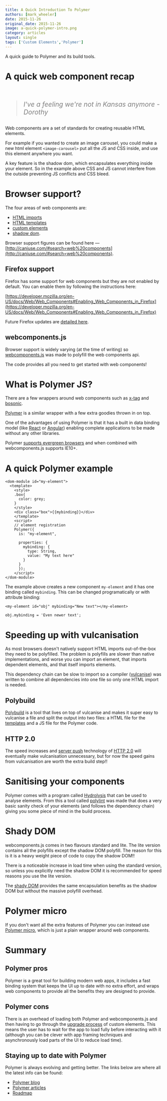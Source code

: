 ```yaml
---
title: A Quick Introduction To Polymer
authors: [mark_wheeler]
date: 2015-11-26
original_date: 2015-11-26
image: a-quick-polymer-intro.png
category: articles
layout: single
tags: ['Custom Elements','Polymer']
---
```


A quick guide to Polymer and its build tools.

<!-- Excerpt -->

# A quick web component recap

<blockquote style="margin-top:60px;margin-bottom:30px;font-style:italic;color:grey;font-size:1.5em">I've a feeling we're not in Kansas anymore - Dorothy</blockquote>

Web components are a set of standards for creating reusable HTML elements.

For example if you wanted to create an image carousel, you could make a new html element <code>&lt;image-carousel&gt;</code> put all the JS and CSS inside, and use this element anywhere you want.

A key feature is the shadow dom, which encapsulates everything inside your element. So in the example above CSS and JS cannot interfere from the outside preventing JS conflicts and CSS bleed.

# Browser support?

The four areas of web components are:
* [HTML imports](http://www.w3.org/TR/html-imports/)
* [HTML templates](http://www.w3.org/TR/html-templates/)
* [custom elements](http://www.w3.org/TR/custom-elements/)
* [shadow dom](http://www.w3.org/TR/shadow-dom/).

Browser support figures can be found here — [http://caniuse.com/#search=web%20components](http://caniuse.com/#search=web%20components).

## Firefox support

Firefox has some support for web components but they are not enabled by default. You can enable them by following the instructions here:

[https://developer.mozilla.org/en-US/docs/Web/Web_Components#Enabling_Web_Components_in_Firefox](https://developer.mozilla.org/en-US/docs/Web/Web_Components#Enabling_Web_Components_in_Firefox)

Future Firefox updates are [detailed here](https://hacks.mozilla.org/2015/11/an-update-on-web-components-and-firefox/).

## webcomponents.js

Browser support is widely varying (at the time of writing) so [webcomponents.js](https://github.com/webcomponents/webcomponentsjs) was made to polyfill the web components api.

The code provides all you need to get started with web components!

# What is Polymer JS?

There are a few wrappers around web components such as [x-tag](http://x-tag.readme.io/) and [bosonic](https://bosonic.github.io).

[Polymer](https://www.polymer-project.org) is a similar wrapper with a few extra goodies thrown in on top.

One of the advantages of using Polymer is that it has a built in data binding model (like [React](https://facebook.github.io/react/) or [Angular](http://angularjs.org/)) enabling complete applications to be made without any other libraries.

Polymer [supports evergreen browsers](https://www.polymer-project.org/1.0/resources/compatibility.html) and when combined with webcomponents.js supports IE10+.

# A quick Polymer example


    <dom-module id="my-element">
      <template>
        <style>
        .box{
          color: grey;
        }
        </style>
        <div class="box">{{mybinding}}</div>
        </template>
        <script>
        // element registration
        Polymer({
          is: "my-element",

          properties: {
            mybinding: {
              type: String,
              value: "My text here"
            }
          }
          });
        </script>
    </dom-module>

The example above creates a new component <code>my-element</code> and it has one binding called <code>mybinding</code>. This can be changed programatically or with attribute binding:

    <my-element id="obj" mybinding="New text"></my-element>

    obj.mybinding = 'Even newer text';

# Speeding up with vulcanisation

As most browsers doesn't natively support HTML imports out-of-the-box they need to be polyfilled. The problem is polyfills are slower than native implementations, and worse you can import an element, that imports dependent elements, and that itself imports elements.

This dependency chain can be slow to import so a compiler ([vulcanise](https://github.com/Polymer/vulcanize)) was written to combine all dependencies into one file so only one HTML import is needed.

## Polybuild

[Polybuild](https://github.com/PolymerLabs/polybuild) is a tool that lives on top of vulcanise and makes it super easy to vulcanise a file and split the output into two files: a HTML file for the [templates](http://www.html5rocks.com/en/tutorials/webcomponents/template/) and a JS file for the Polymer code.

## HTTP 2.0

The speed increases and [server push](https://http2.github.io/faq/#whats-the-benefit-of-server-push) technology of [HTTP 2.0](https://http2.github.io) will eventually make vulcanisation unnecessary, but for now the speed gains from vulcanisation are worth the extra build step!!

# Sanitising your components

Polymer comes with a program called [Hydrolysis](https://github.com/Polymer/hydrolysis) that can be used to analyse elements. From this a tool called [polylint](https://github.com/PolymerLabs/polylint) was made that does a very basic sanity check of your elements (and follows the dependency chain) giving you some piece of mind in the build process.

# Shady DOM

webcomponents.js comes in two flavours standard and lite. The lite version contains all the polyfills except the shadow DOM polyfill. The reason for this is it is a heavy weight piece of code to copy the shadow DOM!!

There is a noticeable increase in load time when using the standard version, so unless you explicitly need the shadow DOM it is recommended for speed reasons you use the lite version.

The [shady DOM](https://www.polymer-project.org/1.0/articles/shadydom.html) provides the same encapsulation benefits as the shadow DOM but without the massive polyfill overhead.

# Polymer micro

If you don't want all the extra features of Polymer you can instead use [Polymer micro](https://www.polymer-project.org/1.0/docs/devguide/experimental.html#polymer-micro), which is just a plain wrapper around web components.

# Summary

## Polymer pros

Polymer is a great tool for building modern web apps, it includes a fast binding system that keeps the UI up to date with no extra effort, and wraps web components to provide all the benefits they are designed to provide.

## Polymer cons

There is an overhead of loading both Polymer and webcomponents.js and then having to go through the [upgrade process](http://www.w3.org/TR/2013/WD-components-intro-20130606/#element-upgrade) of custom elements. This means the user has to wait for the app to load fully before interacting with it (although you can be clever with app framing techniques and asynchronously load parts of the UI to reduce load time).

## Staying up to date with Polymer

Polymer is always evolving and getting better. The links below are where all the latest info can be found:

* [Polymer blog](https://blog.polymer-project.org)
* [Polymer articles](https://www.polymer-project.org/1.0/articles/)
* [Roadmap](https://github.com/Polymer/project/blob/master/Roadmap.md)
